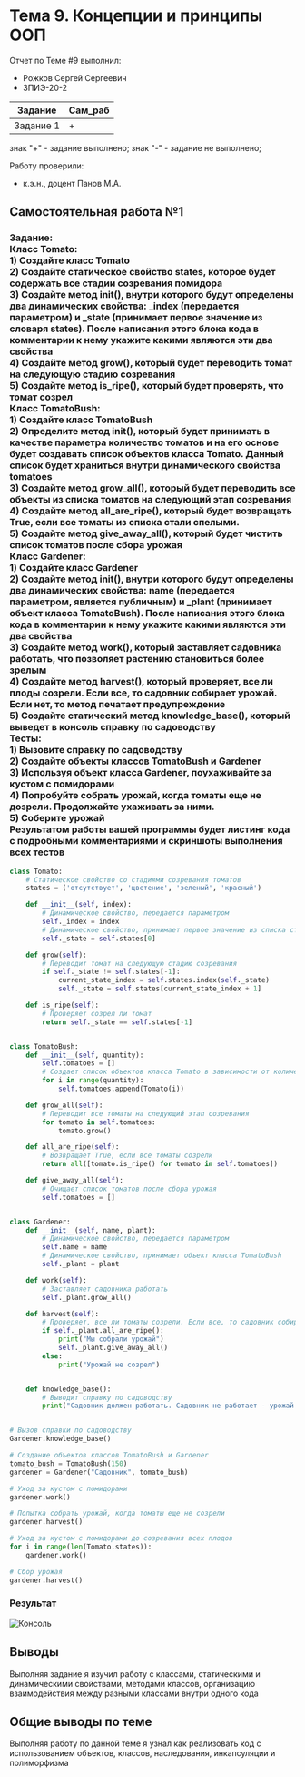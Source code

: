 # Тема 9. Концепции и принципы ООП
Отчет по Теме #9 выполнил:
- Рожков Сергей Сергеевич
- ЗПИЭ-20-2

| Задание | Сам_раб |
| ------  | ------ |
| Задание 1 | + |

знак "+" - задание выполнено; знак "-" - задание не выполнено;

Работу проверили:
- к.э.н., доцент Панов М.А.

## Самостоятельная работа №1
### Задание:<br>Класс Tomato:<br>1) Создайте класс Tomato<br>2) Создайте статическое свойство states, которое будет содержать все стадии созревания помидора<br>3) Создайте метод __init__(), внутри которого будут определены два динамических свойства: _index (передается параметром) и _state (принимает первое значение из словаря states). После написания этого блока кода в комментарии к нему укажите какими являются эти два свойства<br>4) Создайте метод grow(), который будет переводить томат на следующую стадию созревания<br>5) Создайте метод is_ripe(), который будет проверять, что томат созрел <br>Класс TomatoBush:<br>1) Создайте класс TomatoBush<br>2) Определите метод __init__(), который будет принимать в качестве параметра количество томатов и на его основе будет создавать список объектов класса Tomato. Данный список будет храниться внутри динамического свойства tomatoes<br>3) Создайте метод grow_all(), который будет переводить все объекты из списка томатов на следующий этап созревания<br>4) Создайте метод all_are_ripe(), который будет возвращать True, если все томаты из списка стали спелыми.<br>5) Создайте метод give_away_all(), который будет чистить список томатов после сбора урожая<br>Класс Gardener:<br>1) Создайте класс Gardener<br>2) Создайте метод __init__(), внутри которого будут определены два динамических свойства: name (передается параметром, является публичным) и _plant (принимает объект класса TomatoBush). После написания этого блока кода в комментарии к нему укажите какими являются эти два свойства<br>3) Создайте метод work(), который заставляет садовника работать, что позволяет растению становиться более зрелым<br>4) Создайте метод harvest(), который проверяет, все ли плоды созрели. Если все, то садовник собирает урожай. Если нет, то метод печатает предупреждение<br>5) Создайте статический метод knowledge_base(), который выведет в консоль справку по садоводству<br>Тесты:<br>1) Вызовите справку по садоводству<br>2) Создайте объекты классов TomatoBush и Gardener<br>3) Используя объект класса Gardener, поухаживайте за кустом с помидорами<br>4) Попробуйте собрать урожай, когда томаты еще не дозрели. Продолжайте ухаживать за ними.<br>5) Соберите урожай<br>Результатом работы вашей программы будет листинг кода с подробными комментариями и скриншоты выполнения всех тестов

```python
class Tomato:
    # Статическое свойство со стадиями созревания томатов
    states = ('отсутствует', 'цветение', 'зеленый', 'красный')

    def __init__(self, index):
        # Динамическое свойство, передается параметром
        self._index = index
        # Динамическое свойство, принимает первое значение из списка стадий созревания
        self._state = self.states[0]

    def grow(self):
        # Переводит томат на следующую стадию созревания
        if self._state != self.states[-1]:
            current_state_index = self.states.index(self._state)
            self._state = self.states[current_state_index + 1]

    def is_ripe(self):
        # Проверяет созрел ли томат
        return self._state == self.states[-1]


class TomatoBush:
    def __init__(self, quantity):
        self.tomatoes = []
        # Создает список объектов класса Tomato в зависимости от количества томатов
        for i in range(quantity):
            self.tomatoes.append(Tomato(i))

    def grow_all(self):
        # Переводит все томаты на следующий этап созревания
        for tomato in self.tomatoes:
            tomato.grow()

    def all_are_ripe(self):
        # Возвращает True, если все томаты созрели
        return all([tomato.is_ripe() for tomato in self.tomatoes])

    def give_away_all(self):
        # Очищает список томатов после сбора урожая
        self.tomatoes = []


class Gardener:
    def __init__(self, name, plant):
        # Динамическое свойство, передается параметром
        self.name = name 
        # Динамическое свойство, принимает объект класса TomatoBush
        self._plant = plant

    def work(self):
        # Заставляет садовника работать
        self._plant.grow_all()

    def harvest(self):
        # Проверяет, все ли томаты созрели. Если все, то садовник собирает урожай. Если нет, то метод печатает предупреждение
        if self._plant.all_are_ripe():
            print("Мы собрали урожай")
            self._plant.give_away_all()
        else:
            print("Урожай не созрел")


    def knowledge_base():
        # Выводит справку по садоводству
        print("Садовник должен работать. Садовник не работает - урожай не зреет.")


# Вызов справки по садоводству
Gardener.knowledge_base()

# Создание объектов классов TomatoBush и Gardener
tomato_bush = TomatoBush(150)
gardener = Gardener("Садовник", tomato_bush)

# Уход за кустом с помидорами
gardener.work()

# Попытка собрать урожай, когда томаты еще не созрели
gardener.harvest()

# Уход за кустом с помидорами до созревания всех плодов
for i in range(len(Tomato.states)):
    gardener.work()

# Сбор урожая
gardener.harvest()
```

### Результат
![Консоль]()

## Выводы
Выполняя задание я изучил работу с классами, статическими и динамическими свойствами, методами классов, организацию взаимодействия между разными классами внутри одного кода

## Общие выводы по теме
Выполняя работу по данной теме я узнал как реализовать код с использованием объектов, классов, наследования, инкапсуляции и полиморфизма
